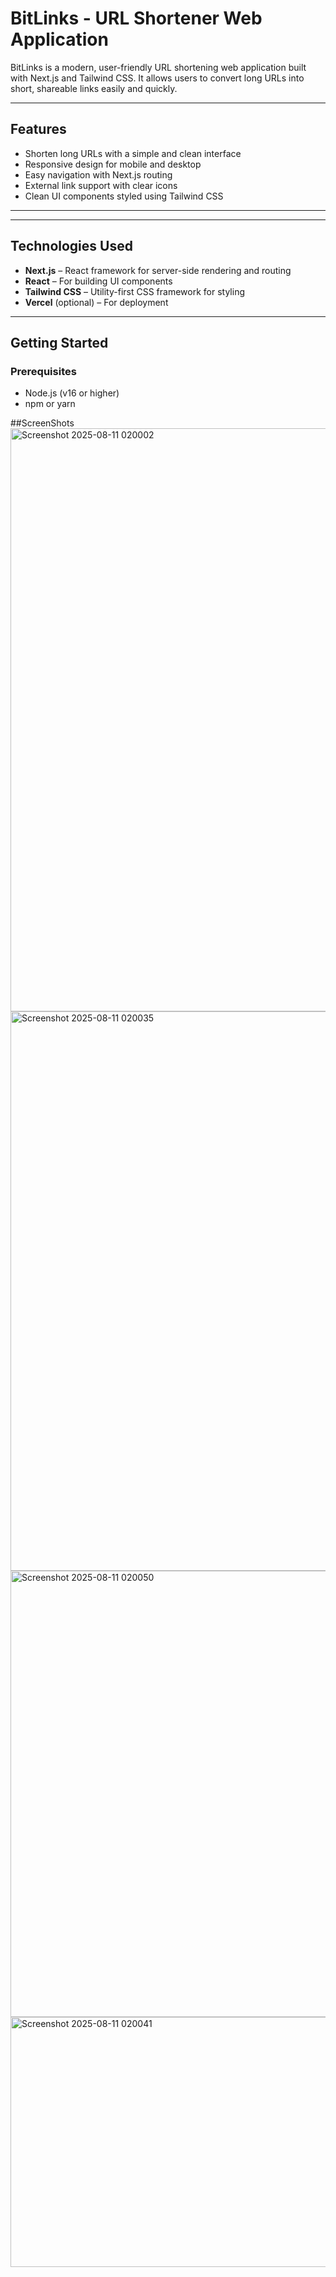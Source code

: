 # BitLinks - URL Shortener Web Application

BitLinks is a modern, user-friendly URL shortening web application built with Next.js and Tailwind CSS. It allows users to convert long URLs into short, shareable links easily and quickly.

---

## Features

- Shorten long URLs with a simple and clean interface
- Responsive design for mobile and desktop
- Easy navigation with Next.js routing
- External link support with clear icons
- Clean UI components styled using Tailwind CSS

---


---

## Technologies Used

- **Next.js** – React framework for server-side rendering and routing
- **React** – For building UI components
- **Tailwind CSS** – Utility-first CSS framework for styling
- **Vercel** (optional) – For deployment

---

## Getting Started

### Prerequisites

- Node.js (v16 or higher)
- npm or yarn

##ScreenShots
<img width="1919" height="933" alt="Screenshot 2025-08-11 020002" src="https://github.com/user-attachments/assets/8215df8b-9d09-432e-ba60-b2980a319fec" />
<img width="1919" height="895" alt="Screenshot 2025-08-11 020035" src="https://github.com/user-attachments/assets/ed4d1b14-ac69-4748-814f-30c781214a82" />
<img width="1919" height="714" alt="Screenshot 2025-08-11 020050" src="https://github.com/user-attachments/assets/3472cfde-a60d-4934-871d-caa855628baf" />
<img width="1912" height="400" alt="Screenshot 2025-08-11 020041" src="https://github.com/user-attachments/assets/9b2cd744-d620-47e0-b4bd-f9fbab96f5e2" />
